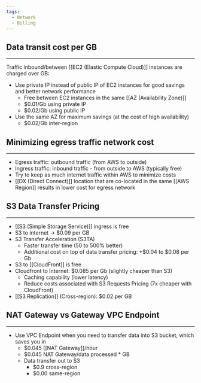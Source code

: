 ```yaml
---
tags:
  - Network
  - Billing
---
```

## Data transit cost per GB
---
Traffic inbound/between [[EC2 (Elastic Compute Cloud)]] instances are charged over GB:
- Use private IP instead of public IP of EC2 instances for good savings and better network performance
	- Free between EC2 instances in the same [[AZ (Availability Zone)]]
	- $0.01/Gb using private IP
	- $0.02/Gb using public IP
- Use the same AZ for maximum savings (at the cost of high availability)
	- $0.02/Gb inter-region

## Minimizing egress traffic network cost
---
- Egress traffic: outbound traffic (from AWS to outside)
- Ingress traffic: inbound traffic - from outside to AWS (typically free)
- Try to keep as much internet traffic within AWS to minimize costs
- [[DX (Direct Connect)]] location that are co-located in the same [[AWS Region]] results in lower cost for egress network

## S3 Data Transfer Pricing
---
- [[S3 (Simple Storage Service)]] ingress is free
- S3 to internet -> $0.09 per GB
- S3 Transfer Acceleration (S3TA)
	- Faster transfer time (50 to 500% better)
	- Additional cost on top of data transfer pricing: +$0.04 to $0.08 per Gb
- S3 to [[CloudFront]] is free
- Cloudfront to Internet: $0.085 per Gb (slightly cheaper than S3)
	- Caching capability (lower latency)
	- Reduce costs associated with S3 Requests Pricing (7x cheaper with CloudFront)
- [[S3 Replication]] (Cross-region): $0.02 per GB

## NAT Gateway vs Gateway VPC Endpoint
---
- Use VPC Endpoint when you need to transfer data into S3 bucket, which saves you in
	- $0.045 [[NAT Gateway]]/hour
	- $0.045 NAT Gateway/data processed \* GB
	- Data transfer out to S3
		- $0.9 cross-region
		- $0.00 same-region